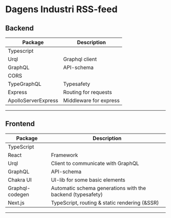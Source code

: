 # Dagens Industri RSS-feed

## Backend

|Package|Description|
|--|--|
|Typescript| |
|Urql|Graphql client|
|GraphQL|API-schema|
|CORS| |
|TypeGraphQL| Typesafety |
|Express | Routing for requests |
|ApolloServerExpress| Middleware for express |
---

## Frontend
|Package|Description|
|--|--|
|TypeScript||
|React|Framework|
|Urql|Client to communicate with GraphQL|
|GraphQL|API-schema|
|Chakra UI| UI-lib for some basic elements|
|Graphql-codegen| Automatic schema generations with the backend (typesafety) |
|Next.js| TypeScript, routing & static rendering (&SSR) |
---
